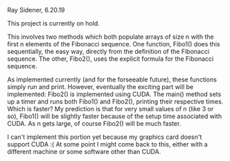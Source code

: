Ray Sidener, 6.20.19

This project is currently on hold.

This involves two methods which both populate arrays of size n with the first n elements of the Fibonacci sequence. One function, Fibo1()
does this sequentially, the easy way, directly from the definition of the Fibonacci sequence. The other, Fibo2(), uses the explicit formula
for the Fibonacci sequence.

As implemented currently (and for the forseeable future), these functions simply run and print. However, eventually the exciting part will
be implemented:
    Fibo2() is implemented using CUDA. The main() method sets up a timer and runs both Fibo1() and Fibo2(), printing their respective times.
    Which is faster? My prediction is that for very small values of n (like 3 or so), Fibo1() will be slightly faster because of the setup
    time associated with CUDA. As n gets large, of course Fibo2() will be much faster.
    
I can't implement this portion yet because my graphics card doesn't support CUDA :( At some point I might come back to this, either with a 
different machine or some software other than CUDA.
